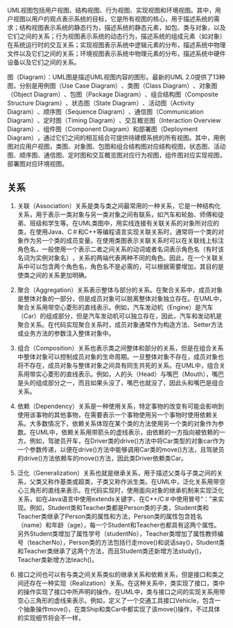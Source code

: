 UML视图包括用户视图、结构视图、行为视图、实现视图和环境视图。其中，用户视图以用户的观点表示系统的目标，它是所有视图的核心，用于描述系统的需求；结构视图表示系统的静态行为，描述系统的静态元素，如包、类与对象，以及它们之间的关系；行为视图表示系统的动态行为，描述系统的组成元素（如对象）在系统运行时的交互关系；实现视图表示系统中逻辑元素的分布，描述系统中物理文件以及它们之间的关系；环境视图表示系统中物理元素的分布，描述系统中硬件设备以及它们之间的关系。

图（Diagram）：UML图是描述UML视图内容的图形。最新的UML 2.0提供了13种图，分别是用例图（Use Case Diagram）​、类图（Class Diagram）​、对象图（Object Diagram）​、包图（Package Diagram）​、组合结构图（Composite Structure Diagram）​、状态图（State Diagram）​、活动图（Activity Diagram）​、顺序图（Sequence Diagram）​、通信图（Communication Diagram）​、定时图（Timing Diagram）​、交互概览图（Interaction Overview Diagram）​、组件图（Component Diagram）和部署图（Deployment Diagram）​，通过它们之间的相互结合可提供待建模系统的所有视图。其中，用例图对应用户视图，类图、对象图、包图和组合结构图对应结构视图，状态图、活动图、顺序图、通信图、定时图和交互概览图对应行为视图，组件图对应实现视图，部署图对应环境视图。

## 关系
1. 关联（Association）关系是类与类之间最常用的一种关系，它是一种结构化关系，用于表示一类对象与另一类对象之间有联系，如汽车和轮胎、师傅和徒弟、班级和学生等。在UML类图中，用实线连接有关联关系的对象所对应的类，在使用Java、C＃和C++等编程语言实现关联关系时，通常将一个类的对象作为另一个类的成员变量。在使用类图表示关联关系时可以在关联线上标注角色名，一般使用一个表示二者之间关系的动词或者名词表示角色名（有时该名词为实例对象名）​，关系的两端代表两种不同的角色。因此，在一个关联关系中可以包含两个角色名，角色名不是必需的，可以根据需要增加，其目的是使类之间的关系更加明确。

2. 聚合（Aggregation）关系表示整体与部分的关系。在聚合关系中，成员对象是整体对象的一部分，但是成员对象可以脱离整体对象独立存在。在UML中，聚合关系用带空心菱形的直线表示。例如，汽车发动机（Engine）是汽车（Car）的组成部分，但是汽车发动机可以独立存在，因此，汽车和发动机是聚合关系。在代码实现聚合关系时，成员对象通常作为构造方法、Setter方法或业务方法的参数注入整体对象中。
3. 组合（Composition）关系也表示类之间整体和部分的关系，但是在组合关系中整体对象可以控制成员对象的生命周期。一旦整体对象不存在，成员对象也将不存在，成员对象与整体对象之间具有同生共死的关系。在UML中，组合关系用带实心菱形的直线表示。例如，人的头（Head）与嘴巴（Mouth），嘴巴是头的组成部分之一，而且如果头没了，嘴巴也就没了，因此头和嘴巴是组合关系。
4. 依赖（Dependency）关系是一种使用关系，特定事物的改变有可能会影响到使用该事物的其他事物，在需要表示一个事物使用另一个事物时使用依赖关系。大多数情况下，依赖关系体现在某个类的方法使用另一个类的对象作为参数。在UML中，依赖关系用带箭头的虚线表示，由依赖的一方指向被依赖的一方。例如，驾驶员开车，在Driver类的drive()方法中将Car类型的对象car作为一个参数传递，以便在drive()方法中能够调用Car类的move()方法，且驾驶员的drive()方法依赖车的move()方法，因此类Driver依赖类Car。
5. 泛化（Generalization）关系也就是继承关系，用于描述父类与子类之间的关系，父类又称作基类或超类，子类又称作派生类。在UML中，泛化关系用带空心三角形的直线来表示。在代码实现时，使用面向对象的继承机制来实现泛化关系，如在Java语言中使用extends关键字、在C++/C＃中使用冒号“：”来实现。例如，Student类和Teacher类都是Person类的子类，Student类和Teacher类继承了Person类的属性和方法，Person类的属性包含姓名（name）和年龄（age），每一个Student和Teacher也都具有这两个属性。另外Student类增加了属性学号（studentNo），Teacher类增加了属性教师编号（teacherNo），Person类的方法包括行走move()和说话say()，Student类和Teacher类继承了这两个方法，而且Student类还新增方法study()，Teacher类新增方法teach()。
6. 接口之间也可以有与类之间关系类似的继承关系和依赖关系，但是接口和类之间还存在一种实现（Realization）关系。在这种关系中，类实现了接口，类中的操作实现了接口中所声明的操作。在UML中，类与接口之间的实现关系用带空心三角形的虚线来表示。例如，定义了一个交通工具接口Vehicle，包含一个抽象操作move()，在类Ship和类Car中都实现了该move()操作，不过具体的实现细节将会不一样，
